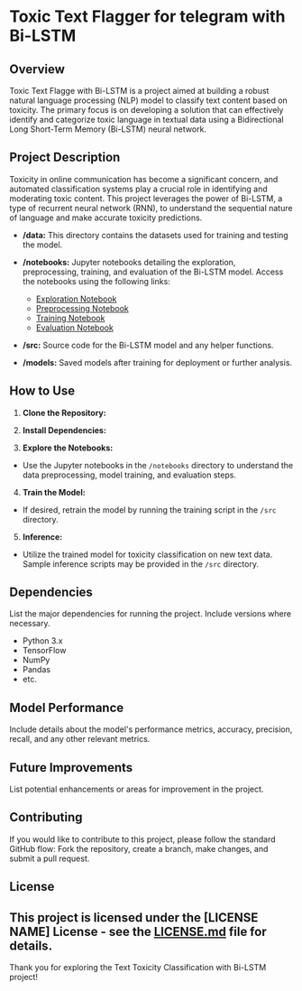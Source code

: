 # Toxic Text Flagger for telegram with Bi-LSTM

## Overview

Toxic Text Flagge with Bi-LSTM is a project aimed at building a robust natural language processing (NLP) model to classify text content based on toxicity. The primary focus is on developing a solution that can effectively identify and categorize toxic language in textual data using a Bidirectional Long Short-Term Memory (Bi-LSTM) neural network.

## Project Description

Toxicity in online communication has become a significant concern, and automated classification systems play a crucial role in identifying and moderating toxic content. This project leverages the power of Bi-LSTM, a type of recurrent neural network (RNN), to understand the sequential nature of language and make accurate toxicity predictions.

- **/data:** This directory contains the datasets used for training and testing the model.
- **/notebooks:** Jupyter notebooks detailing the exploration, preprocessing, training, and evaluation of the Bi-LSTM model. Access the notebooks using the following links:

  - [Exploration Notebook](toxic-comment-detector.ipynb)
  - [Preprocessing Notebook](toxic-comment-detector.ipynb)
  - [Training Notebook](train.csv)
  - [Evaluation Notebook](toxic-comment-detector.ipynb)

- **/src:** Source code for the Bi-LSTM model and any helper functions.

- **/models:** Saved models after training for deployment or further analysis.

## How to Use

1. **Clone the Repository:**

2. **Install Dependencies:**

3. **Explore the Notebooks:**

- Use the Jupyter notebooks in the `/notebooks` directory to understand the data preprocessing, model training, and evaluation steps.

4. **Train the Model:**

- If desired, retrain the model by running the training script in the `/src` directory.

5. **Inference:**

- Utilize the trained model for toxicity classification on new text data. Sample inference scripts may be provided in the `/src` directory.

## Dependencies

List the major dependencies for running the project. Include versions where necessary.

- Python 3.x
- TensorFlow
- NumPy
- Pandas
- etc.

## Model Performance

Include details about the model's performance metrics, accuracy, precision, recall, and any other relevant metrics.

## Future Improvements

List potential enhancements or areas for improvement in the project.

## Contributing

If you would like to contribute to this project, please follow the standard GitHub flow: Fork the repository, create a branch, make changes, and submit a pull request.

## License

## This project is licensed under the [LICENSE NAME] License - see the [LICENSE.md](LICENSE.md) file for details.

Thank you for exploring the Text Toxicity Classification with Bi-LSTM project!
